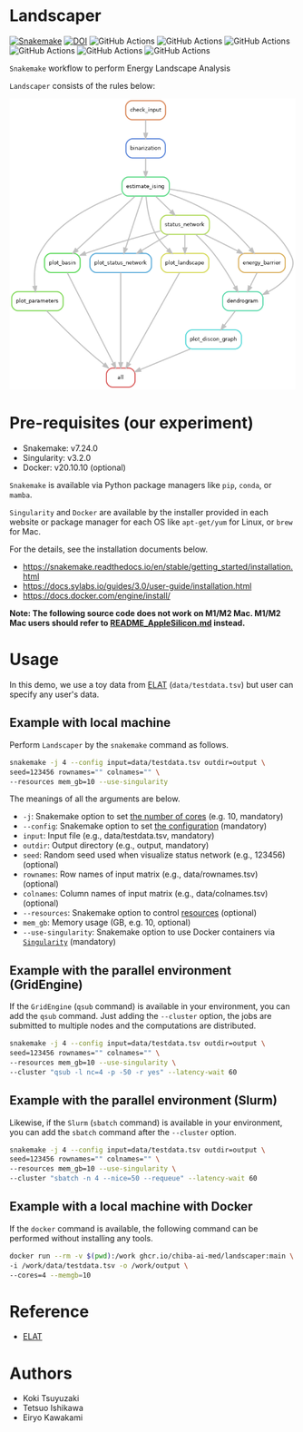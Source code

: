 # Landscaper

[![Snakemake](https://img.shields.io/badge/snakemake-≥7.24.0-brightgreen.svg)](https://snakemake.github.io)
[![DOI](https://zenodo.org/badge/634765201.svg)](https://zenodo.org/badge/latestdoi/634765201)
![GitHub Actions](https://github.com/chiba-ai-med/Landscaper/actions/workflows/build_test_push.yml/badge.svg)
![GitHub Actions](https://github.com/chiba-ai-med/Landscaper/actions/workflows/dockerrun1.yml/badge.svg)
![GitHub Actions](https://github.com/chiba-ai-med/Landscaper/actions/workflows/dockerrun2.yml/badge.svg)
![GitHub Actions](https://github.com/chiba-ai-med/Landscaper/actions/workflows/dockerrun3.yml/badge.svg)
![GitHub Actions](https://github.com/chiba-ai-med/Landscaper/actions/workflows/landscaper.yml/badge.svg)
![GitHub Actions](https://github.com/chiba-ai-med/Landscaper/actions/workflows/release-please.yml/badge.svg)

`Snakemake` workflow to perform Energy Landscape Analysis

`Landscaper` consists of the rules below:

![](https://github.com/chiba-ai-med/Landscaper/blob/main/plot/dag.png?raw=true)

# Pre-requisites (our experiment)
- Snakemake: v7.24.0
- Singularity: v3.2.0
- Docker: v20.10.10 (optional)

`Snakemake` is available via Python package managers like `pip`, `conda`, or `mamba`.

`Singularity` and `Docker` are available by the installer provided in each website or package manager for each OS like `apt-get/yum` for Linux, or `brew` for Mac.

For the details, see the installation documents below.

- https://snakemake.readthedocs.io/en/stable/getting_started/installation.html
- https://docs.sylabs.io/guides/3.0/user-guide/installation.html
- https://docs.docker.com/engine/install/

**Note: The following source code does not work on M1/M2 Mac. M1/M2 Mac users should refer to [README_AppleSilicon.md](README_AppleSilicon.md) instead.**

# Usage

In this demo, we use a toy data from [ELAT](https://github.com/tkEzaki/energy-landscape-analysis) (`data/testdata.tsv`) but user can specify any user's data.

## Example with local machine

Perform `Landscaper` by the `snakemake` command as follows.

```bash
snakemake -j 4 --config input=data/testdata.tsv outdir=output \
seed=123456 rownames="" colnames="" \
--resources mem_gb=10 --use-singularity
```

The meanings of all the arguments are below.

- `-j`: Snakemake option to set [the number of cores](https://snakemake.readthedocs.io/en/stable/executing/cli.html#useful-command-line-arguments) (e.g. 10, mandatory)
- `--config`: Snakemake option to set [the configuration](https://snakemake.readthedocs.io/en/stable/snakefiles/configuration.html) (mandatory)
- `input`: Input file (e.g., data/testdata.tsv, mandatory)
- `outdir`: Output directory (e.g., output, mandatory)
- `seed`: Random seed used when visualize status network (e.g., 123456) (optional)
- `rownames`: Row names of input matrix (e.g., data/rownames.tsv) (optional)
- `colnames`: Column names of input matrix (e.g., data/colnames.tsv) (optional)
- `--resources`: Snakemake option to control [resources](https://snakemake.readthedocs.io/en/stable/snakefiles/rules.html#resources) (optional)
- `mem_gb`: Memory usage (GB, e.g. 10, optional)
- `--use-singularity`: Snakemake option to use Docker containers via [`Singularity`](https://snakemake.readthedocs.io/en/stable/snakefiles/deployment.html) (mandatory)

## Example with the parallel environment (GridEngine)

If the `GridEngine` (`qsub` command) is available in your environment, you can add the `qsub` command. Just adding the `--cluster` option, the jobs are submitted to multiple nodes and the computations are distributed.

```bash
snakemake -j 4 --config input=data/testdata.tsv outdir=output \
seed=123456 rownames="" colnames="" \
--resources mem_gb=10 --use-singularity \
--cluster "qsub -l nc=4 -p -50 -r yes" --latency-wait 60
```

## Example with the parallel environment (Slurm)

Likewise, if the `Slurm` (`sbatch` command) is available in your environment, you can add the `sbatch` command after the `--cluster` option.

```bash
snakemake -j 4 --config input=data/testdata.tsv outdir=output \
seed=123456 rownames="" colnames="" \
--resources mem_gb=10 --use-singularity \
--cluster "sbatch -n 4 --nice=50 --requeue" --latency-wait 60
```

## Example with a local machine with Docker

If the `docker` command is available, the following command can be performed without installing any tools.

```bash
docker run --rm -v $(pwd):/work ghcr.io/chiba-ai-med/landscaper:main \
-i /work/data/testdata.tsv -o /work/output \
--cores=4 --memgb=10
```

# Reference
- [ELAT](https://github.com/tkEzaki/energy-landscape-analysis)

# Authors
- Koki Tsuyuzaki
- Tetsuo Ishikawa
- Eiryo Kawakami

